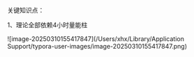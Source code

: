 关键知识点：

1、理论全部依赖4小时量能柱

![image-20250310155417847](/Users/xhx/Library/Application Support/typora-user-images/image-20250310155417847.png)